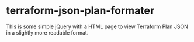 # terraform-json-plan-formater
This is some simple jQuery with a HTML page to view Terraform Plan JSON in a slightly more readable format.

